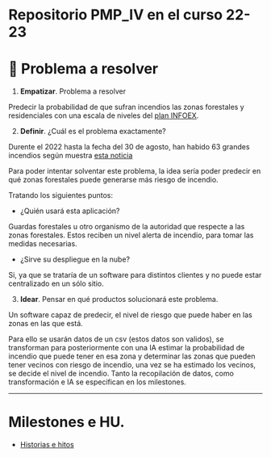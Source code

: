 
# Repositorio PMP_IV en el curso 22-23


# :thought_balloon: Problema a resolver

1. **Empatizar**. Problema a resolver    

Predecir la probabilidad de que sufran incendios las zonas forestales y residenciales con una escala de niveles del [plan INFOEX](https://www.infoex.info/planes/infoex/#:~:text=Niveles%20de%20incendios&text=Incendios%20de%20nivel%200:%20los,bienes%20de%20car%C3%A1cter%20no%20forestal.).

2. **Definir**. ¿Cuál es el problema exactamente?

Durente el 2022 hasta la fecha del 30 de agosto, han habido 63 grandes incendios según muestra [esta noticia](https://www.rtve.es/noticias/20220902/verano-2022-fuego-grandes-incendios-hectareas/2399690.shtml#:~:text=Los%20grandes%20incendios%20%E2%80%93aquellos%20que,sobre%20Incendios%20Forestales%20(EFFIS).)


Para poder intentar solventar este problema, la idea sería poder predecir en qué zonas forestales puede generarse más riesgo de incendio.

Tratando los siguientes puntos:

- ¿Quién usará esta aplicación?

Guardas forestales u otro organismo de la autoridad que respecte a las zonas forestales. 
Estos reciben un nivel alerta de incendio, para tomar las medidas necesarias.

- ¿Sirve su despliegue en la nube?

Si, ya que se trataría de un software para distintos clientes y no puede estar centralizado en un sólo sitio.


3. **Idear**. Pensar en qué productos solucionará este problema.

Un software capaz de predecir, el nivel de riesgo que puede haber en las zonas en las que está.

Para ello se usarán datos de un csv (estos datos son validos), se transforman para posteriormente con una IA estimar la probabilidad de incendio que puede tener en esa zona y determinar las zonas que pueden tener vecinos con riesgo de incendio, una vez se ha estimado los vecinos, se decide el nivel de incendio.
Tanto la recopilación de datos, como transformación e IA se especifican en los milestones.

___
 
 # Milestones e HU.
    
- [Historias e hitos](https://github.com/MauronMP/PMP_IV/blob/Objetivo-1/doc/HistoriasUsuarios_Hitos.md)
    